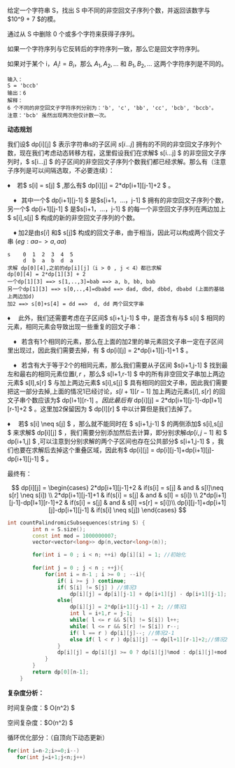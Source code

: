 给定一个字符串 S，找出 S 中不同的非空回文子序列个数，并返回该数字与 $10^9 + 7 $的模。

通过从 S 中删除 0 个或多个字符来获得子序列。

如果一个字符序列与它反转后的字符序列一致，那么它是回文字符序列。

如果对于某个  i，$A_i != B_i$，那么 $A_1, A_2, ...$ 和 $B_1, B_2, ...$ 这两个字符序列是不同的。



```
输入：
S = 'bccb'
输出：6
解释：
6 个不同的非空回文子字符序列分别为：'b', 'c', 'bb', 'cc', 'bcb', 'bccb'。
注意：'bcb' 虽然出现两次但仅计数一次。
```



<b>动态规划</b>

我们设$ dp[i][j] $ 表示字符串s的子区间 $s[i...j]$ 拥有的不同的非空回文子序列个数，现在我们考虑动态转移方程，这里假设我们在求解$ s[i...j] $ 的非空回文子序列时，$  s[i...j] $ 的子区间的非空回文子序列个数我们都已经求解。那么有（注意子序列是可以间隔选取，不必要连续）：

&diams; &ensp; 若$ s[i] = s[j] $ ,那么有$ dp[i][j] = 2*dp[i+1][j-1]+2 $ 。

&ensp;&ensp;&diams; &ensp;其中一个$ dp[i+1][j-1] $ 是$s[i+1，...，j-1] $ 拥有的非空回文子序列个数，另一个$  dp[i+1][j-1]  $ 是$s[i+1，...，j-1] $ 的每一个非空回文子序列在两边加上$ s[i],s[j] $ 构成的新的非空回文子序列的个数。

&ensp;&ensp;&diams; 加2是由$s[i]$ 和$ s[j]$ 构成的回文子串，由于相当，因此可以构成两个回文子串 $(eg: aa -> a, aa)$

```
s    0  1  2  3  4  5
     d  b  a  b  d  a
求解 dp[0][4],之前的dp[i][j]（i > 0 , j < 4）都已求解
dp[0][4] = 2*dp[1][3] + 2
一个dp[1][3] ==> s[1,..,3]=bab ==> a, b, bb, bab
另一个dp[1][3] ==> s[0,..,4]=dbabd ==> dad, dbd, dbbd, dbabd (上面的基础上两边加d)
加2 ==> s[0]+s[4] = dd ==>  d, dd 两个回文字串 
```



&diams; &ensp;&ensp;此外，我们还需要考虑在子区间$ s[i+1,j-1] $ 中，是否含有与$ s[i] $ 相同的元素，相同元素会导致出现一些重复的回文子串：

&ensp;&ensp;&diams; &ensp;若含有1个相同的元素，那么在上面的加2里的单元素回文子串一定在子区间里出现过，因此我们需要去掉，有 $ dp[i][j] = 2*dp[i+1][j-1]+1 $ 。

&ensp;&ensp;&diams; &ensp;若含有大于等于2个的相同元素，那么我们需要从子区间 $s[i+1,j-1] $ 找到最左和最右的相同元素位置$l,r$ ，那么$ s[l+1,r-1] $ 中的所有非空回文子串加上两边元素$ s[l],s[r] $ 与加上两边元素$ s[i],s[j] $ 具有相同的回文子串，因此我们需要把这一部分去掉,上面的情况1已经讨论，$s[l+1][r-1]$ 加上两边元素$s[l],s[r]$ 的回文子串个数应该为$ dp[l+1][r-1] $。因此最后有$  dp[i][j] = 2*dp[i+1][j-1]-dp[l+1][r-1]+2  $ 。这里加2保留因为 $ dp[l][r] $ 中以计算但是我们去掉了。

&diams; &ensp;&ensp;若$  s[i] \neq s[j]  $ ，那么就不能同时在 $ s[i+1,j-1] $ 的两侧添加$ s[i],s[j] $ 来求解$ dp[i][j] $ ，我们需要分别添加然后去计算，即分别求解$dp[i,j-1]$ 和 $ dp[i+1,j] $ ,可以注意到分别求解的两个子区间也存在公共部分$ s[i+1,j-1] $ ，我们也要在求解后去掉这个重叠区域，因此有$  dp[i][j] = dp[i][j-1]+dp[i+1][j]-dp[i+1][j-1]  $ 。

最终有：

<p>

$$
dp[i][j] = 
\begin{cases}
  2*dp[i+1][j-1]+2  & if(s[i] = s[j]  & and & s[l]\neq s[r] \neq s[i])  \\
  2*dp[i+1][j-1]+1  & if(s[i] = s[j]  & and & s[l]  = s[i])  \\
  2*dp[i+1][j-1]-dp[l+1][r-1]+2   &  if(s[i] = s[j]  & and & s[l] =s[r] = s[i])\\
  dp[i][j-1]+dp[i+1][j]-dp[i+1][j-1]  & if(s[i] \neq s[j])
\end{cases}
$$

</p>

```c++
int countPalindromicSubsequences(string S) {
        int n = S.size();
        const int mod = 1000000007;
        vector<vector<long>> dp(n,vector<long>(n));

        for(int i = 0 ; i < n; ++i) dp[i][i] = 1; //初始化
		
        for(int j = 0 ; j < n ; ++j){
            for(int i = n-1 ; i >= 0 ; --i){
                if( i >= j ) continue;
                if( S[i] != S[j] ) //情况3
                    dp[i][j] = dp[i][j-1] + dp[i+1][j] - dp[i+1][j-1];
                else{
                    dp[i][j] = 2*dp[i+1][j-1] + 2; //情况1
                    int l = i+1,r = j-1;
                    while( l <= r && S[l] != S[i]) l++;
                    while( l <= r && S[r] != S[i]) r--;
                    if( l == r ) dp[i][j]--; //情况2-1
                    else if( l < r ) dp[i][j] -= dp[l+1][r-1]+2;//情况2-2
                }
                dp[i][j] = dp[i][j] >= 0 ? dp[i][j]%mod : dp[i][j]+mod; //因为mod的原因导致有些dp[i][j] < dp[l+1][r-1] , 此时应当让 dp[i][j]+mod 再减去dp[l+1][r-1]
            }
        }
        return dp[0][n-1];
    }
```

<b>复杂度分析：</b>

时间复杂度：$ O(n^2) $

空间复杂度：$O(n^2) $ 

循环优化部分：（自顶向下动态更新）

```c++
for(int i=n-2;i>=0;i--)
   for(int j=i+1;j<n;j++)
```

